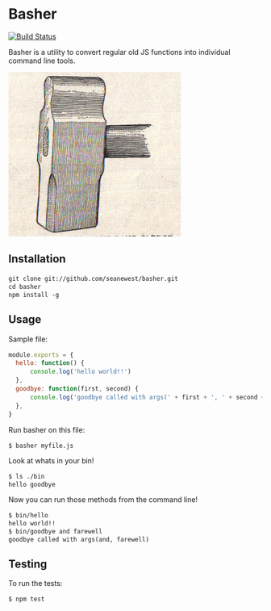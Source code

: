 Basher
=============
[![Build Status](https://travis-ci.org/seanewest/basher.svg?branch=master)](https://travis-ci.org/seanewest/basher)

Basher is a utility to convert regular old JS functions into individual command line tools.

![basher](./image.jpg)

Installation
-----------

```
git clone git://github.com/seanewest/basher.git
cd basher
npm install -g
```

Usage
-----

Sample file:

``` js
module.exports = {
  hello: function() {
      console.log('hello world!!')
  },
  goodbye: function(first, second) {
      console.log('goodbye called with args(' + first + ', ' + second + ')')
  },
}
```
Run basher on this file:

```
$ basher myfile.js
```

Look at whats in your bin!

```
$ ls ./bin
hello goodbye
```

Now you can run those methods from the command line!

```
$ bin/hello
hello world!!
$ bin/goodbye and farewell
goodbye called with args(and, farewell)
```

Testing
-------

To run the tests:

```
$ npm test
```
